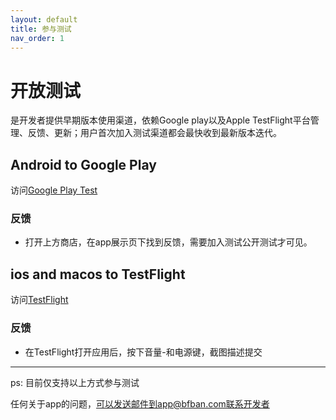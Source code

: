 ```yaml
---
layout: default
title: 参与测试
nav_order: 1
---
```


# 开放测试
是开发者提供早期版本使用渠道，依赖Google play以及Apple TestFlight平台管理、反馈、更新；用户首次加入测试渠道都会最快收到最新版本迭代。

## Android to Google Play
访问[Google Play Test](https://play.google.com/apps/testing/com.cabbagelol.bfban)

### 反馈
- 打开上方商店，在app展示页下找到反馈，需要加入测试公开测试才可见。

## ios and macos to TestFlight
访问[TestFlight](https://testflight.apple.com/join/PulChYQj)

### 反馈
- 在TestFlight打开应用后，按下音量-和电源键，截图描述提交


----

ps: 目前仅支持以上方式参与测试

任何关于app的问题，可以发送邮件到app@bfban.com联系开发者
